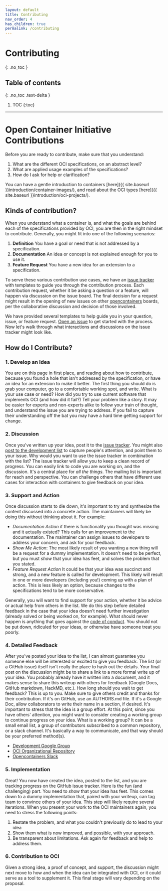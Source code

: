 ```yaml
---
layout: default
title: Contributing
nav_order: 4
has_children: true
permalink: /contributing
---
```


# Contributing
{: .no_toc }

## Table of contents
{: .no_toc .text-delta }

1. TOC
{:toc}

---

# Open Container Initiative Contributions

Before you are ready to contribute, make sure that you understand:

 1. What are the different OCI specifications, on an abstract level?
 2. What are applied usage examples of the specifications?
 3. How do I ask for help or clarification? 

You can have a gentle introduction to containers [here]({{ site.baseurl }}introduction/container-images/), and read about the OCI types [here]({{ site.baseurl }}introduction/oci-projects/). 

## Kinds of contribution?

When you understand what a container is, and what the goals are behind each of the specifications provided by OCI, you are then in the right mindset to contribute. 
Generally, you might fit into one of the following scenarios:

 1. **Definition** You have a goal or need that is not addressed by a specification.
 2. **Documentation** An idea or concept is not explained enough for you to use it.
 3. **Feature Request** You have a new idea for an extension to a specification.

To serve these various contribution use cases, we have an [issue tracker](https://www.github.com/vsoch/oci-contribution/issues) with templates to guide you through the contribution process.
Each contribution request, whether it be asking a question or a feature, will happen via discussion on the issue board. The final decision for a request might result in the opening of new issues on other [opencontainers](https://www.github.com/opencontainers) boards, per the collaborative discussion and decision of those involved. 

We have provided several templates to help guide you in your question, issue, or feature request. [Open an issue](https://www.github.com/vsoch/oci-contribution/issues) to get started with the process.
Now let's walk through what interactions and discussions on the issue tracker might look like.

## How do I Contribute?

### 1. Develop an Idea

You are on this page in first place, and reading about how to contribute, because you found a hole that isn't addressed by the specification, or have an idea for an extension to make it better. 
The first thing you should do is grab your computer, go to a comfortable working spot, and write.
What is your use case or need? How did you try to use current software that implements OCI (and how did it fail?) 
Tell your problem like a story. 
It may be easier for experts and non-experts alike to follow your train of thought, and understand the issue you are trying to address. 
If you fail to capture their understanding off the bat you may have a hard time getting support for change.

### 2. Discussion

Once you've written up your idea, post it to the [issue tracker](https://www.github.com/vsoch/oci-contribution/issues). 
You might also [post to the development list](https://groups.google.com/a/opencontainers.org/forum/#!forum/dev) to capture people's attention, and point them to your issue. 
Why would you want to use the issue tracker in combination with the list? 
The issue tracker will allow you to keep a clean record of progress. 
You can easily link to code you are working on, and the discussion.
It's a central place for *all the things*.
The mailing list is important for reach and perspective. 
You can challenge others that have different use cases for interaction with containers to give feedback on your idea.

### 3. Support and Action

Once discussion starts to die down, it's important to try and synthesize the content discussed into a concrete action. 
The maintainers will likely be doing this without thinking about it. For example: 

 - *Documentation Action* if there is functionality you thought was missing and it actually existed? This calls for an improvement to the documentation. The maintainer can assign issues to developers to address your concern, and ask for your feedback.
 - *Show Me Action*: The most likely result of you wanting a new thing will be a request for a dummy implementation. It doesn't need to be perfect, but you must *show* that your idea has feet, and solves the problem that you stated. 
 - *Feature Request Action* It could be that your idea was succinct and strong, and a new feature is called for development. This likely will result in one or more developers (including you!) coming up with a plan of action. This is less likely an option, because changes to the specifications tend to be more conservative.

Generally, you will want to find support for your action, whether it be advice or actual help from others in the list. 
We do this step before detailed feedback in the case that your idea doesn't need further investigation (already solved or being worked on, for example). 
What should never happen is anything that goes against the [code of conduct](https://github.com/opencontainers/org/blob/master/CODE_OF_CONDUCT.md). 
You should not be put down, ridiculed for your ideas, or otherwise have someone treat you poorly.

### 4. Detailed Feedback

After you've posted your idea to the list, I can almost guarantee you someone else will be interested or
excited to give you feedback.
The list (or a GitHub issue) itself isn't really the place to hash out the details.
Your final post on the discussion might be to share a link to a more formal write up of your idea.
You probably already have it written into a document, and it makes sense to share this writeup with others for feedback (Google Docs, GitHub markdown, HackMD, etc.). 
How long should you wait to get feedback? 
This is up to you. 
Make sure to give others credit and thanks for their contribution. 
If it's on GitHub, use an AUTHORS.md file. 
If it's a Google Doc, allow collaborators to write their name in a section, if desired. 
It's important to stress that the idea is a group effort. 
At this point, since you have others' attention, you might want to consider creating a working group to continue progress on your idea.
What is a working group? It can be a small email list, a group of contributors subscribed to a common repository, or a slack channel. 
It's basically a way to communicate, and that way should be your preferred method(s).

 - [Development Google Group](https://groups.google.com/a/opencontainers.org/forum/#!forum/dev)
 - [OCI Organizational Repository](https://www.github.com/opencontainers/org)
 - [Opencontainers Slack](https://opencontainers.slack.com)


### 5. Implementation

Great! You now have created the idea, posted to the list, and you are tracking progress on the GitHub issue tracker. 
Here is the fun (and challenging) part. You need to *show* that your idea has feet. 
This comes down to a dummy implementation that, paired with your writeup, can tag team to convince others of your idea.
This step will likely require several iterations. When you present your work to the OCI maintainers again, you need to stress the following points:

 1. Restate the problem, and what you couldn't previously do to lead to your idea
 2. Show them what is now improved, and possible, with your approach.
 3. Be transparent about limitations. Ask again for feedback and help to address them.

### 6. Contribution to OCI

Given a strong idea, a proof of concept, and support, the discussion might next move to how and when the idea can be integrated with OCI, or it could serve as a tool to supplement it.
This final stage will vary depending on the proposal.
